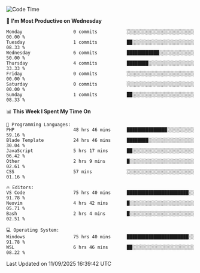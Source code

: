<!--START_SECTION:waka-->
![Code Time](http://img.shields.io/badge/Code%20Time-5%2C824%20hrs%2025%20mins-blue)

📅 **I'm Most Productive on Wednesday** 

```text
Monday                   0 commits           ░░░░░░░░░░░░░░░░░░░░░░░░░   00.00 % 
Tuesday                  1 commits           ██░░░░░░░░░░░░░░░░░░░░░░░   08.33 % 
Wednesday                6 commits           ████████████░░░░░░░░░░░░░   50.00 % 
Thursday                 4 commits           ████████░░░░░░░░░░░░░░░░░   33.33 % 
Friday                   0 commits           ░░░░░░░░░░░░░░░░░░░░░░░░░   00.00 % 
Saturday                 0 commits           ░░░░░░░░░░░░░░░░░░░░░░░░░   00.00 % 
Sunday                   1 commits           ██░░░░░░░░░░░░░░░░░░░░░░░   08.33 % 
```


📊 **This Week I Spent My Time On** 

```text
💬 Programming Languages: 
PHP                      48 hrs 46 mins      ███████████████░░░░░░░░░░   59.16 % 
Blade Template           24 hrs 46 mins      ████████░░░░░░░░░░░░░░░░░   30.04 % 
JavaScript               5 hrs 17 mins       ██░░░░░░░░░░░░░░░░░░░░░░░   06.42 % 
Other                    2 hrs 9 mins        █░░░░░░░░░░░░░░░░░░░░░░░░   02.61 % 
CSS                      57 mins             ░░░░░░░░░░░░░░░░░░░░░░░░░   01.16 % 

🔥 Editors: 
VS Code                  75 hrs 40 mins      ███████████████████████░░   91.78 % 
Neovim                   4 hrs 42 mins       █░░░░░░░░░░░░░░░░░░░░░░░░   05.71 % 
Bash                     2 hrs 4 mins        █░░░░░░░░░░░░░░░░░░░░░░░░   02.51 % 

💻 Operating System: 
Windows                  75 hrs 40 mins      ███████████████████████░░   91.78 % 
WSL                      6 hrs 46 mins       ██░░░░░░░░░░░░░░░░░░░░░░░   08.22 % 
```


 Last Updated on 11/09/2025 16:39:42 UTC
<!--END_SECTION:waka-->
